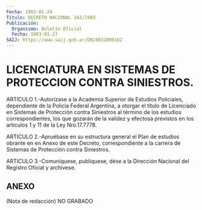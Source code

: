 ```yaml
---
Fecha: 1983-01-24
Título: DECRETO NACIONAL 162/1983
Publicación:
  Organismo: Boletín Oficial
  Fecha: 1983-01-27
SAIJ: https://www.saij.gob.ar/DN19831000162
---
```

# LICENCIATURA EN SISTEMAS DE PROTECCION CONTRA SINIESTROS.

<a id="1"></a>
ARTICULO  1.-Autorízase  a  la  Academia  Superior de Estudios Policiales, dependiente de la Policía Federal Argentina,  a otorgar el    título   de  Licenciado  en  Sistemas  de  Protección  contra Siniestros al término  de  los  estudios  correspondientes, los que gozarán de la validez y efectosa previstos  en los artículos 1 y 11 de la Ley Nro.17.7778.

<a id="2"></a>
ARTICULO  2.-Apruébase  en  su  estructura  general el Plan de estudios obrante en en Anexo de este Decreto, correspondiente  a la carrera  de Sistemas de Protección contra Siniestros.

<a id="3"></a>
ARTICULO  3.-Comuníquese,  publíquese,  dése  a  la  Dirección Nacional del Registro Oficial y archívese.

## ANEXO

<a id="1"></a>
(Nota de redacción) NO GRABADO